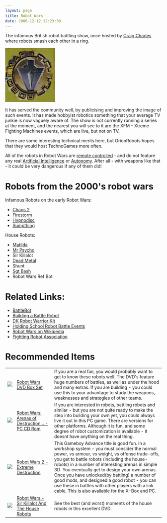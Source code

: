 ```yaml
---
layout: page
title: Robot Wars
date: 2006-12-12 12:23:30
---
```

The infamous British robot battling show, once hosted by <a class="wiki" href="/wiki/craig_charles.html" title="Craig Charles">Craig Charles</a> where robots smash each other in a ring.

<img class="img-responsive" src="/galleries/gallery-1-common-images/79-logo-robotwars.jpg"/>

It has served the community well, by publicising and improving the image of such events. It has made hobbyist robotics something that your average TV junkie is now vaguely aware of. The show is not currently running a series at the moment, and the nearest you will see to it are the XFM - Xtreme Fighting Machines events, which are live, but not on TV.

There are some interesting technical merits here, but OrionRobots hopes that they would host TechnoGames more often.

All of the robots in Robot Wars are <a class="wiki" href="/wiki/rc.html" title="Remote Control">remote controlled</a> - and do not feature any real <a class="wiki" href="/wiki/artificial_intelligence.html" title="Artificial Intelligence">Artificial Intelligence</a> or <a class="wiki" href="/wiki/autonomous.html" title="Autonomous">Autonomy</a>.  After all - with weapons like that - it could be very dangerous if any of them did!

# Robots from the 2000's robot wars

Infamous Robots on the early Robot Wars:

* <a class="wiki" href="/wiki/chaos2.html" title="Chaos2">Chaos 2</a>
* <a class="wiki" href="/wiki/firestorm.html" title="Firestorm">Firestorm</a>
* <a class="wiki" href="/wiki/hypnodisc.html" title="Hypnodisc">Hypnodisc</a>
* <a class="wiki" href="/wiki/sumpthing.html" title="Sumpthing">Sumpthing</a>

House Robots:

* <a class="wiki" href="/wiki/matilda.html" title="Matilda">Matilda</a>
* <a class="wiki" href="/wiki/mr_psycho.html" title="Mr Psycho">Mr Psycho</a>
* Sir Killalot
* <a class="wiki" href="/wiki/dead_metal.html" title="Dead Metal">Dead Metal</a>
* Shunt
* <a class="wiki" href="/wiki/sgt_bash.html" title="Sgt Bash">Sgt Bash</a>
* Robot Wars Ref Bot

# Related Links:

* <a class="wiki" href="/wiki/battlebot.html" title="BattleBot">BattleBot</a>
* <a class="wiki" href="/wiki/building_a_battle_robot.html" title="Building A Battle Robot">Building a Battle Robot</a>
* <a class="wiki" href="/wiki/dk_robot_warrior_kit.html" title="DK Robot Warrior Kit">DK Robot Warrior Kit</a>
* <a class="wiki" href="/wiki/holding_school_robot_battle_events.html" title="Holding School Robot Battle Events">Holding School Robot Battle Events</a>
* <a  href="http://en.wikipedia.org/wiki/Robot_Wars" rel="external" target="_blank">Robot Wars on Wikipedia</a>
* <a  href="http://www.extremefightingmachines.co.uk/cgi-bin/discus/discus.cgi" rel="external" target="_blank">Fighting Robot Association</a>

# Recommended Items

<table class="normal" id="fancytable_1"> <tr> <td class="odd"> <a class="internal" href="http://www.amazon.co.uk/exec/obidos/ASIN/B00006G9Y0/orionrobots-21" target="_blank"> <img class="img-responsive" src="image29"/> </a> </td> <td class="odd"> <a  href="http://www.amazon.co.uk/exec/obidos/ASIN/B00006G9Y0/orionrobots-21" rel="external" target="_blank">Robot Wars DVD Box Set</a> </td> <td class="odd"> If you are a real fan, you would probably want to get to know these robots well. The DVD's feature huge numbers of battles, as well as under the hood and many extras. If you are building - you could use this to your advantage to study the weapons, weaknesses and strategies of other teams.</td> </tr> <tr> <td class="even"> <a class="internal" href="http://www.amazon.co.uk/exec/obidos/ASIN/B00008UEMW/orionrobots-21" target="_blank"> <img class="img-responsive" src="image80"/> </a> </td> <td class="even"> <a  href="http://www.amazon.co.uk/exec/obidos/ASIN/B00008UEMW/orionrobots-21" rel="external" target="_blank">Robot Wars: Arenas of Destruction... - PC CD Rom</a> </td> <td class="even"> If you are interested in robots, battling robots and similar - but you are not quite ready to make the step into building your own yet, you could always live it out in this PC game. There are versions for other platforms. Although it is fun, and some degree of robot customization is available - it doesnt have anything on the real thing.</td> </tr> <tr> <td class="odd"> <a class="internal" href="http://www.amazon.co.uk/exec/obidos/ASIN/B00006LJZI/orionrobots-21" target="_blank"> <img class="img-responsive" src="image81"/> </a> </td> <td class="odd"> <a  href="http://www.amazon.co.uk/exec/obidos/ASIN/B00006LJZI/orionrobots-21" rel="external" target="_blank">Robot Wars 2 - Extreme Destruction</a> </td> <td class="odd"> This Gameboy Advance title is good fun. In a workshop system - you must consider the normal power, vs armour, vs weight, vs offense trade-offs, you get to battle robots (including the house-robots) in a number of interesting arenas in simple 3D. You eventually get to design your own arenas. Once you have unlocked(by battling) a number of good mods, and designed a good robot - you can use these in battles with other players with a link cable. This is also available for the X-Box and PC.</td> </tr> <tr> <td class="even"> <a class="internal" href="http://www.amazon.co.uk/exec/obidos/ASIN/B00006BT9P/orionrobots-21" target="_blank"> <img class="img-responsive" src="image176"/> </a> </td> <td class="even"> <a  href="http://www.amazon.co.uk/exec/obidos/ASIN/B00006BT9P/orionrobots-21" rel="external" target="_blank">Robot Wars - Sir Killalot And The House Robots</a> </td> <td class="even"> See the best (and worst) moments of the house robots in this excellent DVD.</td> </tr> </table>
